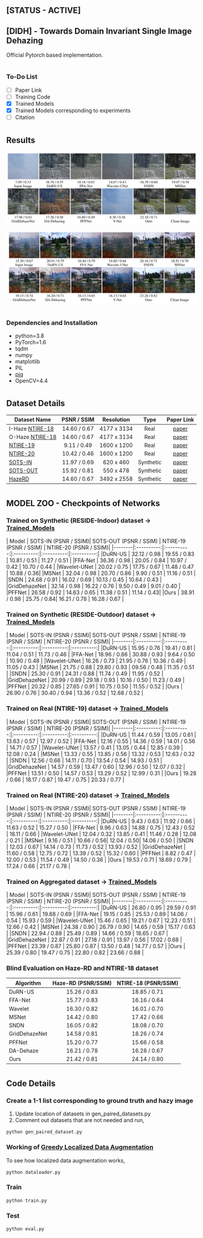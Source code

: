 ## [STATUS - ACTIVE]
## [DIDH] - Towards Domain Invariant Single Image Dehazing
Official Pytorch based implementation.

#
### To-Do List  
- [ ] Paper Link
- [ ] Training Code
- [x] Trained Models
- [x] Trained Models corresponding to experiments
- [ ] Citation

#
## Results

![Standard Performance Evaluation of different Dehazing algorithms on NTIRE-19 dataset](Images/1.png)

![Blind Evaluation of different Dehazing algorithms on NTIRE-18 dataset](Images/2.png)

#
### Dependencies and Installation
* python=3.8
* PyTorch=1.6
* tqdm
* numpy
* matplotlib
* PIL
* [piq](https://github.com/photosynthesis-team/piq)
* OpenCV=4.4

#
## Dataset Details
| Dataset Name | PSNR / SSIM | Resolution | Type  | Paper Link |
|--------|:----------:|:---------:|:---------:|:---------:|
| I-Haze [NTIRE-18](https://data.vision.ee.ethz.ch/cvl/ntire18//i-haze/) | 14.60 / 0.67 | 4177 x 3134 | Real | [paper](http://www.vision.ee.ethz.ch/ntire18/i-haze/I-HAZE.pdf)|
| O-Haze [NTIRE-18](https://data.vision.ee.ethz.ch/cvl/ntire18//o-haze/) | 14.60 / 0.67 | 4177 x 3134 | Real | [paper](http://www.vision.ee.ethz.ch/ntire18/o-haze/O-HAZE.pdf)|
| [NTIRE-19](https://data.vision.ee.ethz.ch/cvl/ntire19/) |  9.11 / 0.49 | 1600 x 1200 | Real |[paper](https://openaccess.thecvf.com/content_CVPRW_2019/papers/NTIRE/Ancuti_NTIRE_2019_Image_Dehazing_Challenge_Report_CVPRW_2019_paper.pdf)|
| [NTIRE-20](https://competitions.codalab.org/competitions/22236) | 10.42 / 0.46 | 1600 x 1200 | Real | [paper](https://arxiv.org/pdf/2005.03457.pdf)|
| [SOTS-IN](https://sites.google.com/view/reside-dehaze-datasets/reside-v0)  | 11.97 / 0.69 |  620 x 460  | Synthetic | [paper](https://arxiv.org/pdf/1712.04143.pdf)|
| [SOTS-OUT](https://sites.google.com/view/reside-dehaze-datasets/reside-v0) | 15.92 / 0.81 |  550 x 478  | Synthetic | [paper](https://arxiv.org/pdf/1712.04143.pdf)|
| [HazeRD](https://labsites.rochester.edu/gsharma/research/computer-vision/hazerd/)   | 14.60 / 0.67 | 3492 x 2558 | Synthetic | [paper](http://www2.ece.rochester.edu/~gsharma/papers/Zhang_ICIP2017_HazeRD.pdf)|


#
## MODEL ZOO - Checkpoints of Networks 

### Trained on Synthetic (RESIDE-Indoor) dataset ->  [Trained_Models]()

| Model  | SOTS-IN (PSNR / SSIM)| SOTS-OUT (PSNR / SSIM) | NTIRE-19 (PSNR / SSIM) | NTIRE-20 (PSNR / SSIM)|
|--------|:----------:|:----------:|:----------:|:----------:|:----------:|
|DuRN-US | 32.12 / 0.98 | 19.55 / 0.83 | 10.81 / 0.51 | 11.27 / 0.51 |
|FFA-Net | 36.36 / 0.98 | 20.05 / 0.84 | 10.97 / 0.42 | 10.70 / 0.44 |
|Wavelet-UNet | 20.02 / 0.75 | 17.75 / 0.67 | 11.48 / 0.47 | 10.88 / 0.36|
|MSNet | 32.04 / 0.98 | 20.70 / 0.86 |  9.90 / 0.51 | 11.16 / 0.51 |
|SNDN | 24.68 / 0.91 | 16.02 / 0.69 | 10.13 / 0.45 | 10.64 / 0.43 |
|GridDehazeNet | 32.14 / 0.98 | 16.22 / 0.76 | 9.50 / 0.49 | 9.01 / 0.40 |
|PFFNet | 26.58 / 0.92 | 14.63 / 0.65 | 11.38 / 0.51 | 11.14 / 0.43|
|Ours | 38.91 / 0.98 | 25.75 / 0.84| 16.21 / 0.78 | 16.28 / 0.67 |

### Trained on Synthetic (RESIDE-Outdoor) dataset ->  [Trained_Models]()
| Model  | SOTS-IN (PSNR / SSIM)| SOTS-OUT (PSNR / SSIM) | NTIRE-19 (PSNR / SSIM) | NTIRE-20 (PSNR / SSIM)|
|--------|:----------:|:----------:|:----------:|:----------:|:----------:|
|DuRN-US | 15.95 / 0.76 | 19.41 / 0.81 | 11.04 / 0.51 | 11.73 / 0.46 |
|FFA-Net | 18.96 / 0.86 | 30.88 / 0.93 | 9.64 / 0.50 | 10.90 / 0.48 | 
|Wavelet-UNet | 16.26 / 0.73 | 21.95 / 0.76 | 10.36 / 0.49 | 11.05 / 0.43 |
|MSNet | 21.75 / 0.88 | 29.80 / 0.93 | 09.56 / 0.48 | 11.35 / 0.51 |
|SNDN | 25.30 / 0.91 | 24.31 / 0.88 | 11.74 / 0.49 | 11.95 / 0.52 |
|GridDehazeNet | 20.99 / 0.89 | 29.18 / 0.93 | 10.16 / 0.50 | 11.23 / 0.49 |
|PFFNet | 20.32 / 0.85 | 27.65 / 0.91 | 10.75 / 0.50 | 11.55 / 0.52 |
|Ours | 26.90 / 0.76 | 30.40 / 0.94 | 13.36 / 0.52 | 12.68 / 0.52 |

### Trained on Real (NTIRE-19) dataset ->  [Trained_Models]()
| Model  | SOTS-IN (PSNR / SSIM)| SOTS-OUT (PSNR / SSIM) | NTIRE-19 (PSNR / SSIM) | NTIRE-20 (PSNR / SSIM)|
|--------|:----------:|:----------:|:----------:|:----------:|:----------:|
|DuRN-US | 11.44 / 0.59 | 13.05 / 0.61 | 13.63 / 0.57 | 12.97 / 0.52 |
|FFA-Net | 12.16 / 0.55 | 14.36 / 0.59 | 14.01 / 0.56 | 14.71 / 0.57 |
|Wavelet-UNet | 13.57 / 0.41 | 13.05 / 0.44 | 12.85 / 0.39 | 12.08 / 0.24 | 
|MSNet | 13.33 / 0.55 | 13.85 / 0.56 | 13.32 / 0.53 | 12.63 / 0.32 |
|SNDN | 12.56 / 0.66 | 14.11 / 0.70 | 13.54 / 0.54 | 14.93 / 0.51 |
|GridDehazeNet | 14.57 / 0.59 | 13.47 / 0.60 | 12.96 / 0.50 | 12.07 / 0.32 |
|PFFNet | 13.51 / 0.50 | 14.57 / 0.53 | 13.29 / 0.52 | 12.99 / 0.31 |
|Ours | 19.28 / 0.66 | 18.17 / 0.87 | 19.47 / 0.75 | 20.33 / 0.77 |

### Trained on Real (NTIRE-20) dataset ->  [Trained_Models]()
| Model  | SOTS-IN (PSNR / SSIM)| SOTS-OUT (PSNR / SSIM) | NTIRE-19 (PSNR / SSIM) | NTIRE-20 (PSNR / SSIM)|
|--------|:----------:|:----------:|:----------:|:----------:|:----------:|
|DuRN-US | 9.43 / 0.63 | 11.92 / 0.66 | 11.63 / 0.52 | 15.27 / 0.50 |
|FFA-Net | 9.96 / 0.63 | 14.88 / 0.75 | 12.43 / 0.52 | 18.11 / 0.66 |
|Wavelet-UNet | 12.04 / 0.32 | 13.85 / 0.41 | 11.46 / 0.28 | 12.08 / 0.21 |
|MSNet | 9.16 / 0.51 | 10.66 / 0.56| 12.04 / 0.50| 14.06 / 0.50 |
|SNDN | 12.03 / 0.67 | 14.14 / 0.73 | 11.73 / 0.52 | 13.93 / 0.52 |
|GridDehazeNet | 11.60 / 0.58 | 12.75 / 0.72 | 13.39 / 0.52 | 15.32 / 0.60 |
|PFFNet | 8.82 / 0.47 | 12.00 / 0.53 | 11.54 / 0.49 | 14.50 / 0.36 |
|Ours | 19.53 / 0.71 | 18.69 / 0.79 | 17.24 / 0.66 | 21.17 / 0.78 |

### Trained on Aggregated dataset ->  [Trained_Models]()
| Model  | SOTS-IN (PSNR / SSIM)| SOTS-OUT (PSNR / SSIM) | NTIRE-19 (PSNR / SSIM) | NTIRE-20 (PSNR / SSIM)|
|--------|:----------:|:----------:|:----------:|:----------:|:----------:|
|DuRN-US | 26.80 / 0.95 | 29.59 / 0.91 | 15.96 / 0.61 | 19.88 / 0.69 |
|FFA-Net | 19.15 / 0.85 | 25.53 / 0.89 | 14.06 / 0.54 | 15.93 / 0.59 |
|Wavelet-UNet | 15.46 / 0.65  | 19.21 / 0.67 | 12.23 / 0.51 | 12.66 / 0.42 |
|MSNet | 24.38 / 0.90 | 26.79 / 0.90 | 14.65 / 0.59 | 15.17 / 0.63 |
|SNDN | 22.94 / 0.88 | 25.49 / 0.89 | 14.66 / 0.59 | 18.65 / 0.67 |
|GridDehazeNet | 22.87 / 0.91 | 27.18 / 0.91 | 13.97 / 0.56 | 17.02 / 0.68 |
|PFFNet | 23.39 / 0.87 | 25.80 / 0.87 | 13.50 / 0.48 | 14.77 / 0.57 |
|Ours | 25.39 / 0.80 | 19.47 / 0.75 | 22.80 / 0.82 | 23.66 / 0.88 |


### Blind Evaluation on Haze-RD and NTIRE-18 dataset
| Algorithm | Haze-RD (PSNR/SSIM) | NTIRE-18 (PSNR/SSIM) |
|----------|:----------:|:----------:|
| DuRN-US | 15.26 / 0.83 | 18.85 / 0.71 |
| FFA-Net | 15.77 / 0.83 | 16.16 / 0.64 |
| Wavelet | 16.30 / 0.82 | 16.01 / 0.70 |
| MSNet | 14.42 / 0.80 | 17.42 / 0.66 |
| SNDN | 16.05 / 0.82 | 18.08 / 0.70 |
| GridDehazeNet | 14.58 / 0.81 | 18.26 / 0.74 |
| PFFNet | 15.20 / 0.77 | 15.66 / 0.58 |
| DA-Dehaze | 16.21 / 0.78 | 16.28 / 0.67 |
| Ours | 21.42 / 0.81 | 24.14 / 0.80 |


#
## Code Details

### Create a 1-1 list corresponding to ground truth and hazy image
1. Update location of datasets in gen_paired_datasets.py
2. Comment out datasets that are not needed and run,

```
python gen_paired_dataset.py
```

### Working of [Greedy Localized Data Augmentation](https://github.com/PS06/GLDA)
To see how localized data augmentation works, 
```
python dataloader.py
```

### Train
```
python train.py
```

### Test
```
python eval.py
```







